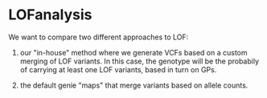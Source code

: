 # LOFanalysis

We want to compare two different approaches to LOF:

1) our "in-house" method where we  generate VCFs based on a custom merging of LOF variants. In this case, the genotype will be the probabily of carrying at least one LOF variants, based in turn on GPs.

2) the default genie "maps" that merge variants based on allele counts.



